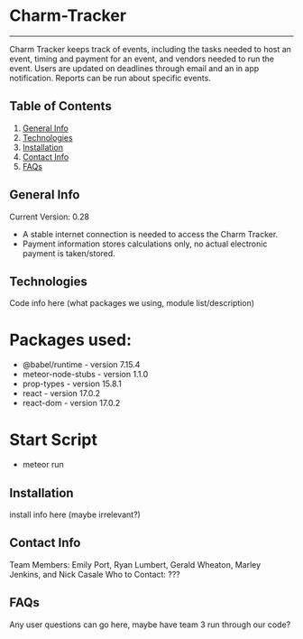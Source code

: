 # Charm-Tracker
****************
Charm Tracker keeps track of events, including the tasks needed to host an event, timing and payment for an event, and vendors needed to run the event. Users are updated on deadlines through email and an in app notification. Reports can be run about specific events.

## Table of Contents
1. [General Info](#general-info)
2. [Technologies](#technologies)
3. [Installation](#installation)
4. [Contact Info](#contact-info)
5. [FAQs](#faqs)

## General Info
Current Version: 0.28
* A stable internet connection is needed to access the Charm Tracker.
* Payment information stores calculations only, no actual electronic payment is taken/stored.


## Technologies
Code info here (what packages we using, module list/description)
# Packages used:
* @babel/runtime - version 7.15.4
* meteor-node-stubs - version 1.1.0
* prop-types - version 15.8.1
* react - version 17.0.2
* react-dom - version 17.0.2

# Start Script
* meteor run

## Installation
install info here (maybe irrelevant?)

## Contact Info
Team Members: Emily Port, Ryan Lumbert, Gerald Wheaton, Marley Jenkins, and Nick Casale
Who to Contact: ???

## FAQs
Any user questions can go here, maybe have team 3 run through our code?
